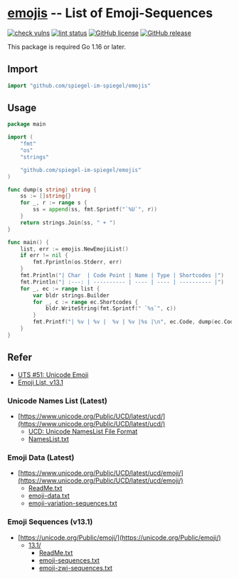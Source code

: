 # [emojis] -- List of Emoji-Sequences

[![check vulns](https://github.com/spiegel-im-spiegel/emojis/workflows/vulns/badge.svg)](https://github.com/spiegel-im-spiegel/emojis/actions)
[![lint status](https://github.com/spiegel-im-spiegel/emojis/workflows/lint/badge.svg)](https://github.com/spiegel-im-spiegel/emojis/actions)
[![GitHub license](https://img.shields.io/badge/license-Apache%202-blue.svg)](https://raw.githubusercontent.com/spiegel-im-spiegel/emojis/master/LICENSE)
[![GitHub release](https://img.shields.io/github/release/spiegel-im-spiegel/emojis.svg)](https://github.com/spiegel-im-spiegel/emojis/releases/latest)

This package is required Go 1.16 or later.

## Import

```go
import "github.com/spiegel-im-spiegel/emojis"
```

## Usage

```go
package main

import (
    "fmt"
    "os"
    "strings"

    "github.com/spiegel-im-spiegel/emojis"
)

func dump(s string) string {
    ss := []string{}
    for _, r := range s {
        ss = append(ss, fmt.Sprintf("`%U`", r))
    }
    return strings.Join(ss, " + ")
}

func main() {
    list, err := emojis.NewEmojiList()
    if err != nil {
        fmt.Fprintln(os.Stderr, err)
    }
    fmt.Println("| Char  | Code Point | Name | Type | Shortcodes |")
    fmt.Println("| :---: | ---------- | ---- | ---- | ---------- |")
    for _, ec := range list {
        var bldr strings.Builder
        for _, c := range ec.Shortcodes {
            bldr.WriteString(fmt.Sprintf(" `%s`", c))
        }
        fmt.Printf("| %v | %v |  %v | %v |%s |\n", ec.Code, dump(ec.Code), ec.Name, ec.SequenceType, bldr.String())
    }
}
```

## Refer

- [UTS #51: Unicode Emoji](http://www.unicode.org/reports/tr51/)
- [Emoji List, v13.1](http://www.unicode.org/emoji/charts/emoji-list.html)

### Unicode Names List (Latest)

- [https://www.unicode.org/Public/UCD/latest/ucd/](https://www.unicode.org/Public/UCD/latest/ucd/)
  - [UCD: Unicode NamesList File Format](https://www.unicode.org/Public/UCD/latest/ucd/NamesList.html)
  - [NamesList.txt](https://www.unicode.org/Public/UCD/latest/ucd/NamesList.txt)

### Emoji Data (Latest)

- [https://www.unicode.org/Public/UCD/latest/ucd/emoji/](https://www.unicode.org/Public/UCD/latest/ucd/emoji/)
  - [ReadMe.txt](https://www.unicode.org/Public/UCD/latest/ucd/emoji/ReadMe.txt)
  - [emoji-data.txt](https://www.unicode.org/Public/UCD/latest/ucd/emoji/emoji-data.txt)
  - [emoji-variation-sequences.txt](https://www.unicode.org/Public/UCD/latest/ucd/emoji/emoji-variation-sequences.txt)

### Emoji Sequences (v13.1)

- [https://unicode.org/Public/emoji/](https://unicode.org/Public/emoji/)
  - [13.1/](https://unicode.org/Public/emoji/13.1/)
    - [ReadMe.txt](https://unicode.org/Public/emoji/13.1/ReadMe.txt)
    - [emoji-sequences.txt](https://unicode.org/Public/emoji/13.1/emoji-sequences.txt)
    - [emoji-zwj-sequences.txt](https://unicode.org/Public/emoji/13.1/emoji-zwj-sequences.txt)

[emojis]: https://github.com/spiegel-im-spiegel/emojis "spiegel-im-spiegel/emojis: List of Emoji-Sequences"
